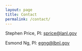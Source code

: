 ```yaml
---
layout: page
title: Contact
permalink: /contact/
---
```


Stephen Price, PI: <sprice@lanl.gov>

Esmond Ng, PI: <egng@lbnl.gov>
